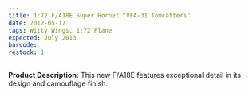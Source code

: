 ```yaml
---
title: 1:72 F/A18E Super Hornet “VFA-31 Tomcatters”
date: 2012-05-17
tags: Witty Wings, 1:72 Plane
expected: July 2013
barcode: 
restock: 1
---
```

**Product Description:**
This new F/A18E features exceptional detail in its design and camouflage finish.
